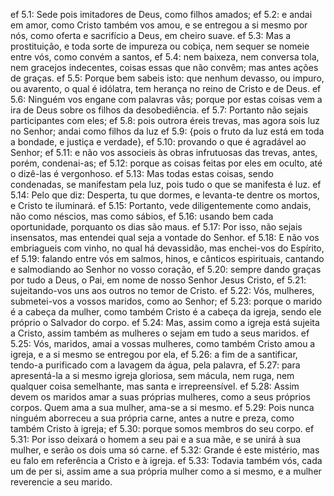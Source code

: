 ef 5.1: Sede pois imitadores de Deus, como filhos amados;
ef 5.2: e andai em amor, como Cristo também vos amou, e se entregou a si mesmo por nós, como oferta e sacrifício a Deus, em cheiro suave.
ef 5.3: Mas a prostituição, e toda sorte de impureza ou cobiça, nem sequer se nomeie entre vós, como convém a santos,
ef 5.4: nem baixeza, nem conversa tola, nem gracejos indecentes, coisas essas que não convêm; mas antes ações de graças.
ef 5.5: Porque bem sabeis isto: que nenhum devasso, ou impuro, ou avarento, o qual é idólatra, tem herança no reino de Cristo e de Deus.
ef 5.6: Ninguém vos engane com palavras vãs; porque por estas coisas vem a ira de Deus sobre os filhos da desobediência.
ef 5.7: Portanto não sejais participantes com eles;
ef 5.8: pois outrora éreis trevas, mas agora sois luz no Senhor; andai como filhos da luz
ef 5.9: {pois o fruto da luz está em toda a bondade, e justiça e verdade},
ef 5.10: provando o que é agradável ao Senhor;
ef 5.11: e não vos associeis às obras infrutuosas das trevas, antes, porém, condenai-as;
ef 5.12: porque as coisas feitas por eles em oculto, até o dizê-las é vergonhoso.
ef 5.13: Mas todas estas coisas, sendo condenadas, se manifestam pela luz, pois tudo o que se manifesta é luz.
ef 5.14: Pelo que diz: Desperta, tu que dormes, e levanta-te dentre os mortos, e Cristo te iluminará.
ef 5.15: Portanto, vede diligentemente como andais, não como néscios, mas como sábios,
ef 5.16: usando bem cada oportunidade, porquanto os dias são maus.
ef 5.17: Por isso, não sejais insensatos, mas entendei qual seja a vontade do Senhor.
ef 5.18: E não vos embriagueis com vinho, no qual há devassidão, mas enchei-vos do Espírito,
ef 5.19: falando entre vós em salmos, hinos, e cânticos espirituais, cantando e salmodiando ao Senhor no vosso coração,
ef 5.20: sempre dando graças por tudo a Deus, o Pai, em nome de nosso Senhor Jesus Cristo,
ef 5.21: sujeitando-vos uns aos outros no temor de Cristo.
ef 5.22: Vós, mulheres, submetei-vos a vossos maridos, como ao Senhor;
ef 5.23: porque o marido é a cabeça da mulher, como também Cristo é a cabeça da igreja, sendo ele próprio o Salvador do corpo.
ef 5.24: Mas, assim como a igreja está sujeita a Cristo, assim também as mulheres o sejam em tudo a seus maridos.
ef 5.25: Vós, maridos, amai a vossas mulheres, como também Cristo amou a igreja, e a si mesmo se entregou por ela,
ef 5.26: a fim de a santificar, tendo-a purificado com a lavagem da água, pela palavra,
ef 5.27: para apresentá-la a si mesmo igreja gloriosa, sem mácula, nem ruga, nem qualquer coisa semelhante, mas santa e irrepreensível.
ef 5.28: Assim devem os maridos amar a suas próprias mulheres, como a seus próprios corpos. Quem ama a sua mulher, ama-se a si mesmo.
ef 5.29: Pois nunca ninguém aborreceu a sua própria carne, antes a nutre e preza, como também Cristo à igreja;
ef 5.30: porque somos membros do seu corpo.
ef 5.31: Por isso deixará o homem a seu pai e a sua mãe, e se unirá à sua mulher, e serão os dois uma só carne.
ef 5.32: Grande é este mistério, mas eu falo em referência a Cristo e à igreja.
ef 5.33: Todavia também vós, cada um de per si, assim ame a sua própria mulher como a si mesmo, e a mulher reverencie a seu marido.
